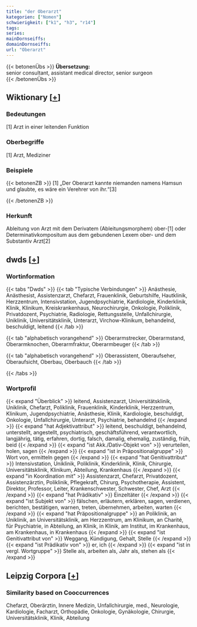 ```yaml
---
title: "der Oberarzt"
kategorien: ["Nomen"]
schwierigkeit: ["k1", "h3", "r14"]
tags:
series:
mainDornseiffs:
domainDornseiffs:
url: "Oberarzt"
---
```


{{< betonenÜbs >}}
**Übersetzung:**  
senior consultant, assistant medical director, senior surgeon  
{{< /betonenÜbs >}}

## Wiktionary [[+](https://de.wiktionary.org/wiki/Oberarzt)]

### Bedeutungen
[1] Arzt in einer leitenden Funktion  

### Oberbegriffe
[1] Arzt, Mediziner  

### Beispiele
{{< betonenZB >}}
[1] „Der Oberarzt kannte niemanden namens Hamsun und glaubte, es wäre ein Verehrer von ihr.“[3]  

{{< /betonenZB >}}
### Herkunft
Ableitung von Arzt mit dem Derivatem (Ableitungsmorphem) ober-[1] oder Determinativkompositum aus dem gebundenen Lexem ober- und dem Substantiv Arzt[2]  



## dwds [[+](https://www.dwds.de/wb/Oberarzt)]

### Wortinformation
{{< tabs "Dwds" >}}
{{< tab "Typische Verbindungen" >}}
Anästhesie, Anästhesist, Assistenzarzt, Chefarzt, Frauenklinik, Geburtshilfe, Hautklinik, Herzzentrum, Intensivstation, Jugendpsychiatrie, Kardiologie, Kinderklinik, Klinik, Klinikum, Kreiskrankenhaus, Neurochirurgie, Onkologie, Poliklinik, Privatdozent, Psychiatrie, Radiologie, Rettungsstelle, Unfallchirurgie, Uniklinik, Universitätsklinik, Unterarzt, Virchow-Klinikum, behandelnd, beschuldigt, leitend
{{< /tab >}}

{{< tab "alphabetisch vorangehend" >}}
Oberarmstrecker, Oberarmstand, Oberarmknochen, Oberarmfraktur, Oberarmbeuger
{{< /tab >}}

{{< tab "alphabetisch vorangehend" >}}
Oberassistent, Oberaufseher, Oberaufsicht, Oberbau, Oberbauch
{{< /tab >}}

{{< /tabs >}}

### Wortprofil
{{< expand "Überblick" >}} leitend, Assistenzarzt, Universitätsklinik, Uniklinik, Chefarzt, Poliklinik, Frauenklinik, Kinderklinik, Herzzentrum, Klinikum, Jugendpsychiatrie, Anästhesie, Klinik, Kardiologie, beschuldigt, Onkologie, Unfallchirurgie, Unterarzt, Psychiatrie, behandelnd {{< /expand >}}
{{< expand "hat Adjektivattribut" >}} leitend, beschuldigt, behandelnd, unterstellt, angestellt, psychiatrisch, geschäftsführend, verantwortlich, langjährig, tätig, erfahren, dortig, falsch, damalig, ehemalig, zuständig, früh, beid {{< /expand >}}
{{< expand "ist Akk./Dativ-Objekt von" >}} verurteilen, holen, sagen {{< /expand >}}
{{< expand "ist in Präpositionalgruppe" >}} Wort von, ermitteln gegen {{< /expand >}}
{{< expand "hat Genitivattribut" >}} Intensivstation, Uniklinik, Poliklinik, Kinderklinik, Klinik, Chirurgie, Universitätsklinik, Klinikum, Abteilung, Krankenhaus {{< /expand >}}
{{< expand "in Koordination mit" >}} Assistenzarzt, Chefarzt, Privatdozent, Assistenzärztin, Poliklinik, Pflegekraft, Chirurg, Psychotherapie, Assistent, Direktor, Professor, Leiter, Krankenschwester, Schwester, Chef, Arzt {{< /expand >}}
{{< expand "hat Prädikativ" >}} Einzeltäter {{< /expand >}}
{{< expand "ist Subjekt von" >}} fälschen, erläutern, erklären, sagen, verdienen, berichten, bestätigen, warnen, treten, übernehmen, arbeiten, warten {{< /expand >}}
{{< expand "hat Präpositionalgruppe" >}} an Poliklinik, an Uniklinik, an Universitätsklinik, am Herzzentrum, am Klinikum, an Charité, für Psychiatrie, in Abteilung, an Klinik, in Klinik, am Institut, im Krankenhaus, am Krankenhaus, in Krankenhaus {{< /expand >}}
{{< expand "ist Genitivattribut von" >}} Weggang, Kündigung, Gehalt, Stelle {{< /expand >}}
{{< expand "ist Prädikativ von" >}} er, ich {{< /expand >}}
{{< expand "ist in vergl. Wortgruppe" >}} Stelle als, arbeiten als, Jahr als, stehen als {{< /expand >}}

## Leipzig Corpora [[+](https://corpora.uni-leipzig.de/en/res?word=Oberarzt&corpusId=deu_newscrawl-public_2018)]


### Similarity based on Cooccurrences
Chefarzt, Oberärztin, Innere Medizin, Unfallchirurgie, med., Neurologie, Kardiologie, Facharzt, Orthopädie, Onkologie, Gynäkologie, Chirurgie, Universitätsklinik, Klinik, Abteilung

